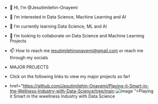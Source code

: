 - 👋 Hi, I’m @Jesutimilehin-Onayemi
- 👀 I’m interested in Data Science, Machine Learning and AI
- 🌱 I’m currently learning Data Science, ML and AI
- 💞️ I’m looking to collaborate on Data Science and Machine Learning Projects
- 📫 How to reach me jesutimilehinonayemi@gmail.com or reach me through my socials

- MAJOR PROJECTS
- Click on the following links to view my major projects so far!
- href="https://github.com/Jesutimilehin-Onayemi/Playing-it-Smart-in-the-Wellness-Industry-with-Data-Science/tree/main
![image](https://github.com/Jesutimilehin-Onayemi/Jesutimilehin-Onayemi/assets/139707374/d5f27b96-905f-4b5d-84ee-1177b45f7c97)
">Playing it Smart in the wwellness Industry with Data Science</a>

<!---
Jesutimilehin-Onayemi/Jesutimilehin-Onayemi is a ✨ special ✨ repository because its `README.md` (this file) appears on your GitHub profile.
You can click the Preview link to take a look at your changes.
--->
